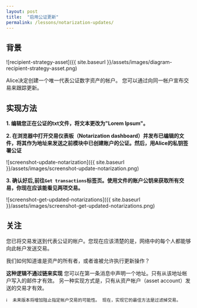 ```yaml
---
layout: post
title:  "启用公证更新"
permalink: /lessons/notarization-updates/
---
```


## 背景

![recipient-strategy-asset]({{ site.baseurl }}/assets/images/diagram-recipient-strategy-asset.png)

Alice决定创建一个唯一代表公证数字资产的帐户。 您可以通过向同一帐户宣布交易来跟踪更新。

## 实现方法

<strong class='tit'>1\. 编辑您正在公证的txt文件，将文本更改为"Lorem Ipsum"。</strong>


<strong class='tit'>2\. 在浏览器中打开交易仪表板（Notarization dashboard）并发布已编辑的文件，将其作为地址来发送之前模块中已创建账户的公证。然后，用Alice的私钥签署公证</strong>

![screenshot-update-notarization]({{ site.baseurl }}/assets/images/screenshot-update-notarization.png)

<strong class='tit'>3\. 确认好后,前往``Get transactions``标签页。使用文件的账户公钥来获取所有交易，你现在应该能看见两项交易。</strong>

![screenshot-get-updated-notarizations]({{ site.baseurl }}/assets/images/screenshot-get-updated-notarizations.png)

## 关注

您已将交易发送到代表公证的帐户。您现在应该清楚的是，网络中的每个人都能够向此帐户发送交易。

我们如何知道谁是资产的所有者，或者谁被允许执行更新操作？

**这种逻辑不通过链来实现** 您可以在第一条消息中声明一个地址。只有从该地址帐户写入的邮件才有效。 另一种实现方式是，只有从资产帐户（asset account）发送的交易才有效。

    ℹ️  未来版本将增加阻止指定帐户交易的可能性。 现在，实现它的最佳方法是过滤掉交易。
